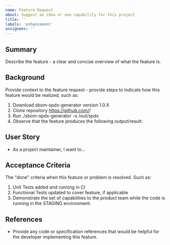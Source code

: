 ```yaml
---
name: Feature Request
about: Suggest an idea or new capability for this project
title: ''
labels: 'enhancement'
assignees: ''
---
```


## Summary

Describe the feature - a clear and concise overview of what the feature is.

## Background

Provide context to the feature request - provide steps to indicate how this feature would be realized, such as:

1. Download sbom-spdx-generator version 1.0.X
1. Clone repository https://github.com/<some org>/<some repo>
1. Run ./sbom-spdx-generator -o /out/spdx
1. Observe that the feature produces the following output/result:

## User Story

- As a project maintainer, I want to...

## Acceptance Criteria

The "done" criteria when this feature or problem is resolved. Such as:

1. Unit Tests added and running in CI
1. Functional Tests updated to cover feature, if applicable
1. Demonstrate the set of capabilities to the product team while the code is running in the STAGING environment.

## References

- Provide any code or specification references that would be helpful for the developer implementing this feature.

